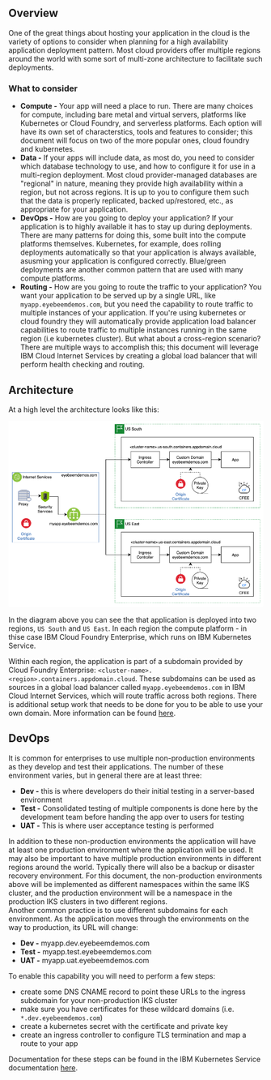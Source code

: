 ## Overview

One of the great things about hosting your application in the cloud is the variety of options to consider when planning for a high availability application deployment pattern.  Most cloud providers offer multiple regions around the world with some sort of multi-zone architecture to facilitate such deployments.  

### What to consider

- **Compute -** Your app will need a place to run.  There are many choices for compute, including bare metal and virtual servers, platforms like Kubernetes or Cloud Foundry, and serverless platforms.  Each option will have its own set of characterstics, tools and features to consider; this document will focus on two of the more popular ones, cloud foundry and kubernetes.
- **Data -** If your apps will include data, as most do, you need to consider which database technology to use, and how to configure it for use in a multi-region deployment.  Most cloud provider-managed databases are "regional" in nature, meaning they provide high availability within a region, but not across regions. It is up to you to configure them such that the data is properly replicated, backed up/restored, etc., as appropriate for your application.
- **DevOps -** How are you going to deploy your application?  If your application is to  highly available it has to stay up during deployments.  There are many patterns for doing this, some built into the compute platforms themselves.  Kubernetes, for example, does rolling deployments automatically so that your application is always available, asusming your application is configured correctly.  Blue/green deployments are another common pattern that are used with many compute platforms.
- **Routing -** How are you going to route the traffic to your application?  You want your application to be served up by a single URL, like `myapp.eyebeemdemos.com`, but you need the capability to route traffic to multiple instances of your application. If you're using kubernetes or cloud foundry they will automatically provide application load balancer capabilities to route traffic to multiple instances running in the same region (i.e kubernetes cluster).  But what about a cross-region scenario? There are multiple ways to accomplish this; this document will leverage IBM Cloud Internet Services by creating a global load balancer that will perform health checking and routing.

## Architecture

At a high level the architecture looks like this:

![](images/ha-app-deployment.png)

In the diagram above you can see the that application is deployed into two regions, `US South` and `US East`.  In each region the compute platform - in thise case IBM Cloud Foundry Enterprise, which runs on IBM Kubernetes Service.

Within each region, the application is part of a subdomain provided by Cloud Foundry Enterprise: `<cluster-name>.<region>.containers.appdomain.cloud`.  These subdomains can be used as sources in a global load balancer called `myapp.eyebeemdemos.com` in IBM Cloud Internet Services, which will route traffic across both regions.  There is additional setup work that needs to be done for you to be able to use your own domain.  More information can be found [here](../custom-domain/create-domain.md).

## DevOps

It is common for enterprises to use multiple non-production environments as they develop and test their applications.  The number of these environment varies, but in general there are at least three:

- **Dev -** this is where developers do their initial testing in a server-based environment
- **Test -** Consolidated testing of multiple components is done here by the development team before handing the app over to users for testing
- **UAT -** This is where user acceptance testing is performed

In addition to these non-production environments the application will have at least one production environment where the application will be used.  It may also be important to have multiple production environments in different regions around the world.  Typically there will also be a backup or disaster recovery environment.  For this document, the non-production environments above will be implemented as different namespaces within the same IKS cluster, and the production environment will be a namespace in the production IKS clusters in two different regions.  
Another common practice is to use different subdomains for each environment.  As the application moves through the environments on the way to production, its URL will change:

- **Dev -** myapp.dev.eyebeemdemos.com
- **Test -** myapp.test.eyebeemdemos.com
- **UAT -** myapp.uat.eyebeemdemos.com

To enable this capability you will need to perform a few steps:

- create some DNS CNAME record to point these URLs to the ingress subdomain for your non-production IKS cluster
- make sure you have certificates for these wildcard domains (i.e. `*.dev.eyebeemdemos.com`)
- create a kubernetes secret with the certificate and private key
- create an ingress controller to configure TLS termination and map a route to your app

Documentation for these steps can be found in the IBM Kubernetes Service documentation [here](../custom-domain/create-domain.md).


